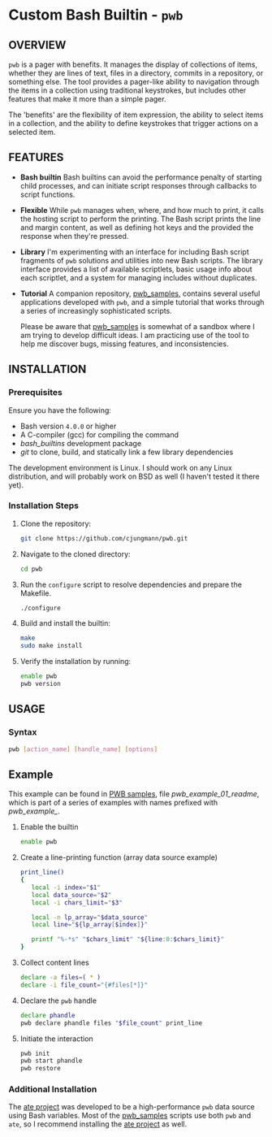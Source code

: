 # Custom Bash Builtin - `pwb`

## OVERVIEW

`pwb` is a pager with benefits.  It manages the display of collections
of items, whether they are lines of text, files in a directory,
commits in a repository, or something else.  The tool provides a
pager-like ability to navigation through the items in a collection
using traditional keystrokes, but includes other features that make
it more than a simple pager.

The 'benefits' are the flexibility of item expression, the ability to
select items in a collection, and the ability to define keystrokes
that trigger actions on a selected item.

## FEATURES

- **Bash builtin**
  Bash builtins can avoid the performance penalty of starting child
  processes, and can initiate script responses through callbacks to
  script functions.

- **Flexible**
  While `pwb` manages when, where, and how much to print, it calls
  the hosting script to perform the printing.  The Bash script
  prints the line and margin content, as well as defining hot keys
  and the provided the response when they're pressed.

- **Library**
  I'm experimenting with an interface for including Bash script
  fragments of `pwb` solutions and utilities into new Bash scripts.
  The library interface provides a list of available scriptlets,
  basic usage info about each scriptlet, and a system for managing
  includes without duplicates.

- **Tutorial**
  A companion repository, [pwb_samples][pwb_samples], contains
  several useful applications developed with `pwb`, and a simple
  tutorial that works through a series of increasingly sophisticated
  scripts.

  Please be aware that [pwb_samples][pwb_samples] is somewhat of
  a sandbox where I am trying to develop difficult ideas.  I am
  practicing use of the tool to help me discover bugs, missing
  features, and inconsistencies.

## INSTALLATION

### Prerequisites

Ensure you have the following:

- Bash version `4.0.0` or higher
- A C-compiler (gcc) for compiling the command
- _bash_builtins_ development package
- _git_ to clone, build, and statically link a
  few library dependencies

The development environment is Linux.  I should work on any Linux
distribution, and will probably work on BSD as well (I haven't tested
it there yet).

### Installation Steps

1. Clone the repository:
    ```bash
    git clone https://github.com/cjungmann/pwb.git
    ```
2. Navigate to the cloned directory:
    ```bash
    cd pwb
    ```
3. Run the `configure` script to resolve dependencies and prepare the Makefile.
   ```bash
   ./configure
   ```
3. Build and install the builtin:
    ```bash
    make
    sudo make install
    ```
4. Verify the installation by running:
    ```bash
    enable pwb
    pwb version
    ```

## USAGE

### Syntax
```bash
pwb [action_name] [handle_name] [options]
```

## Example

This example can be found in [PWB samples][pwb_samples], file
*pwb_example_01_readme*, which is part of a series of examples
with names prefixed with *pwb_example_*.

1. Enable the builtin  
   ```bash
   enable pwb
   ```

2. Create a line-printing function (array data source example)
   ```bash
   print_line()
   {
      local -i index="$1"
      local data_source="$2"
      local -i chars_limit="$3"

      local -n lp_array="$data_source"
      local line="${lp_array[$index]}"

      printf "%-*s" "$chars_limit" "${line:0:$chars_limit}"
   }
   ```

3. Collect content lines
   ```bash
   declare -a files=( * )
   declare -i file_count="{#files[*]}"
   ```

4. Declare the `pwb` handle
   ```bash
   declare phandle
   pwb declare phandle files "$file_count" print_line
   ```

5. Initiate the interaction
   ```bash
   pwb init
   pwb start phandle
   pwb restore
   ```

### Additional Installation

The [ate project][ate_project] was developed to be a high-performance
`pwb` data source using Bash variables.  Most of the [pwb_samples][pwb_samples]
scripts use both `pwb` and `ate`, so I recommend installing the [ate project][ate_project]
as well.









[pwb_project]: https://github.com/cjungmann/pwb
[ate_project]: https://github.com/cjungmann/ate
[pwb_samples]: https://github.com/cjungmann/pwb_samples
